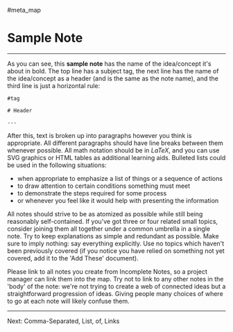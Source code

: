 #meta_map 

# Sample Note

---

As you can see, this **sample note** has the name of the idea/concept it's about in bold. The top line has a subject tag, the next line has the name of the idea/concept as a header (and is the same as the note name), and the third line is just a horizontal rule:

```
#tag

# Header

---
```

After this, text is broken up into paragraphs however you think is appropriate. All different paragraphs should have line breaks between them whenever possible. All math notation should be in $LaTeX$, and you can use SVG graphics or HTML tables as additional learning aids. Bulleted lists could be used in the following situations:

- when appropriate to emphasize a list of things or a sequence of actions
- to draw attention to certain conditions something must meet
- to demonstrate the steps required for some process
- or whenever you feel like it would help with presenting the information

All notes should strive to be as atomized as possible while still being reasonably self-contained. If you've got three or four related small topics, consider joining them all together under a common umbrella in a single note. Try to keep explanations as simple and redundant as possible. Make sure to imply nothing: say everything explicitly. Use no topics which haven't been previously covered (if you notice you have relied on something not yet covered, add it to the 'Add These' document).

Please link to all notes you create from Incomplete Notes, so a project manager can link them into the map. Try not to link to any other notes in the 'body' of the note: we're not trying to create a web of connected ideas but a straightforward progression of ideas. Giving people many choices of where to go at each note will likely confuse them.

---

Next: Comma-Separated, List, of, Links